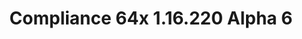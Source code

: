 ---
title: Compliance 64x 1.16.220 Alpha 6
permalink: /article/compliance64xBedrock/1.16.220/A6
comments: true
comments-id: 1.16.220-64x-Alpha-6
header-img: article/compliance64xBedrock/1.16.220-A6.jpg

long_text: Parity Update means a big update! Today's update brings a massive amount of parity changes from dirt to stone, including nether blocks. We hope you will like these changes and don't forget to write some feedback in the comments!

download:
  - Github:
    - https://github.com/Compliance-Resource-Pack/Compliance-Bedrock-64x/releases/download/alpha-6/Compliance_64x_-_Parity_Update.mcpack

---